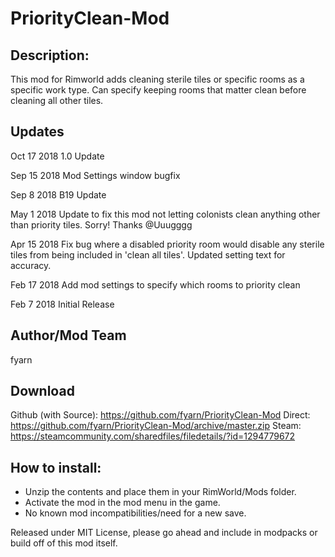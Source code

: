 # PriorityClean-Mod

## Description:
This mod for Rimworld adds cleaning sterile tiles or specific rooms as a specific work type. Can specify keeping rooms that matter clean before cleaning all other tiles.

## Updates
Oct 17 2018
1.0 Update

Sep 15 2018
Mod Settings window bugfix

Sep 8 2018
B19 Update

May 1 2018
Update to fix this mod not letting colonists clean anything other than priority tiles. Sorry! Thanks @Uuugggg

Apr 15 2018
Fix bug where a disabled priority room would disable any sterile tiles from being included in 'clean all tiles'. Updated setting text for accuracy.

Feb 17 2018
Add mod settings to specify which rooms to priority clean

Feb 7 2018
Initial Release

## Author/Mod Team
fyarn

## Download
Github (with Source): https://github.com/fyarn/PriorityClean-Mod
Direct: https://github.com/fyarn/PriorityClean-Mod/archive/master.zip
Steam: https://steamcommunity.com/sharedfiles/filedetails/?id=1294779672

## How to install:
- Unzip the contents and place them in your RimWorld/Mods folder.
- Activate the mod in the mod menu in the game.
- No known mod incompatibilities/need for a new save.

Released under MIT License, please go ahead and include in modpacks or build off of this mod itself.
